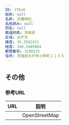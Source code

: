 ```yaml
---
ID: J7EvH
総称: null
名称: 白幡神社
名称読み: null
別名: null
都道府県: 茨城県
区域: 水戸市
緯度: 36.3562411
経度: 140.3489484
郵便番号: 3190325
住所: 茨城県水戸市小林町１１５５
---
```


## その他

### 参考URL

| URL | 説明          |
| --- | ------------- |
|     | OpenStreetMap |
